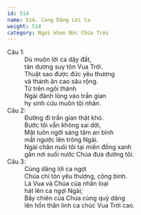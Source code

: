 ```yaml
---
id: 514
name: 514. Cùng Dâng Lời Ca
weight: 514
category: Ngợi khen Đức Chúa Trời
---
```

<dl><dt>Câu 1:</dt><dd data-verse="1">Dù muôn lời ca dậy đất, <br/>tán dương suy tôn Vua Trời. <br/>Thuật sao được đức yêu thương <br/>và thánh ân cao sâu rộng. <br/>Từ trên ngôi thánh <br/>Ngài đành lòng vào trần gian <br/>hy sinh cứu muôn tội nhân. </dd><dt>Câu 2:</dt><dd data-verse="2">Ðường đi trần gian thật khó. <br/>Bước tôi vẫn không sai dời, <br/>Mặt luôn ngời sáng tâm an bình <br/>mắt ngước lên trông Ngài. <br/>Ngài chăn nuôi tôi tại miền đồng xanh <br/>gần nơi suối nước Chúa đưa đường tôi. </dd><dt>Câu 3:</dt><dd data-verse="3">Cùng dâng lời ca ngợi <br/>Chúa chí tôn yêu thương, công bình. <br/>Là Vua và Chúa của nhân loại <br/>hát lên ca ngợi Ngài; <br/>Bầy chiên của Chúa cùng quỳ dâng <br/>lên hồn thân linh ca chúc Vua Trời cao. </dd></dl>
